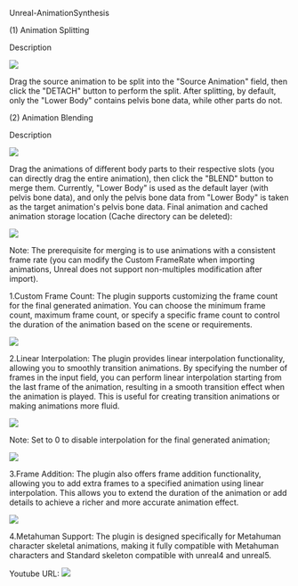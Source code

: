 Unreal-AnimationSynthesis

(1) Animation Splitting

Description

<img src="https://github.com/FzuLiWei/Unreal-AnimationSynthesis/blob/master/1.png"/>

Drag the source animation to be split into the "Source Animation" field, then click the "DETACH" button to perform the split. After splitting, by default, only the "Lower Body" contains pelvis bone data, while other parts do not.

(2) Animation Blending

Description

<img src="https://github.com/FzuLiWei/Unreal-AnimationSynthesis/blob/master/2.png"/>

Drag the animations of different body parts to their respective slots (you can directly drag the entire animation), then click the "BLEND" button to merge them. Currently, "Lower Body" is used as the default layer (with pelvis bone data), and only the pelvis bone data from "Lower Body" is taken as the target animation's pelvis bone data.
Final animation and cached animation storage location (Cache directory can be deleted):

<img src="https://github.com/FzuLiWei/Unreal-AnimationSynthesis/blob/master/3.png"/>

Note: The prerequisite for merging is to use animations with a consistent frame rate (you can modify the Custom FrameRate when importing animations, Unreal does not support non-multiples modification after import).

1.Custom Frame Count: The plugin supports customizing the frame count for the final generated animation. You can choose the minimum frame count, maximum frame count, or specify a specific frame count to control the duration of the animation based on the scene or requirements.

<img src="https://github.com/FzuLiWei/Unreal-AnimationSynthesis/blob/master/4.png"/>

2.Linear Interpolation: The plugin provides linear interpolation functionality, allowing you to smoothly transition animations. By specifying the number of frames in the input field, you can perform linear interpolation starting from the last frame of the animation, resulting in a smooth transition effect when the animation is played. This is useful for creating transition animations or making animations more fluid.

<img src="https://github.com/FzuLiWei/Unreal-AnimationSynthesis/blob/master/5.png"/>

Note: Set to 0 to disable interpolation for the final generated animation;

<img src="https://github.com/FzuLiWei/Unreal-AnimationSynthesis/blob/master/6.png"/>

3.Frame Addition: The plugin also offers frame addition functionality, allowing you to add extra frames to a specified animation using linear interpolation. This allows you to extend the duration of the animation or add details to achieve a richer and more accurate animation effect.

<img src="https://github.com/FzuLiWei/Unreal-AnimationSynthesis/blob/master/7.png"/>

4.Metahuman Support: The plugin is designed specifically for Metahuman character skeletal animations, making it fully compatible with Metahuman characters and Standard skeleton compatible with unreal4 and unreal5.


Youtube URL:
<a href="https://youtu.be/ksSYVi3xyiQ" title="Unreal 5 : Animation Splitting And Blending"><img src="https://github.com/FzuLiWei/Unreal-AnimationSynthesis/blob/master/THUMBNAIL.png" /></a>
